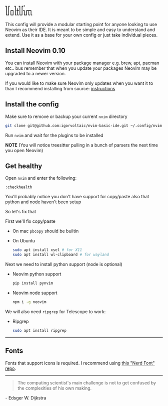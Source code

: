 ```
┓┏  ┓ ┓┏•   
┃┃┏┓┃╋┃┃┓┏┳┓
┗┛┗┛┗┗┗┛┗┛┗┗
```

This config will provide a modular starting point for anyone looking to use Neovim as their IDE. It is meant to be simple and easy to understand and extend. Use it as a base for your own config or just take individual pieces.

## Install Neovim 0.10

You can install Neovim with your package manager e.g. brew, apt, pacman etc.. bus remember that when you update your packages Neovim may be upgraded to a newer version.

If you would like to make sure Neovim only updates when you want it to than I recommend installing from source: [instructions](https://github.com/neovim/neovim/wiki/Installing-Neovim#install-from-source)

## Install the config

Make sure to remove or backup your current `nvim` directory

```sh
git clone git@github.com:igorvoltaic/nvim-basic-ide.git ~/.config/nvim
```

Run `nvim` and wait for the plugins to be installed

**NOTE** (You will notice treesitter pulling in a bunch of parsers the next time you open Neovim)

## Get healthy

Open `nvim` and enter the following:

```
:checkhealth
```

You'll probably notice you don't have support for copy/paste also that python and node haven't been setup

So let's fix that

First we'll fix copy/paste

- On mac `pbcopy` should be builtin

- On Ubuntu

  ```sh
  sudo apt install xsel # for X11
  sudo apt install wl-clipboard # for wayland
  ```

Next we need to install python support (node is optional)

- Neovim python support

  ```sh
  pip install pynvim
  ```

- Neovim node support

  ```sh
  npm i -g neovim
  ```

We will also need `ripgrep` for Telescope to work:

- Ripgrep

  ```sh
  sudo apt install ripgrep
  ```

---

## Fonts

Fonts that support icons is required. I recommend using [this "Nerd Font" repo](https://github.com/ronniedroid/getnf).


---

> The computing scientist's main challenge is not to get confused by the complexities of his own making.

\- Edsger W. Dijkstra
